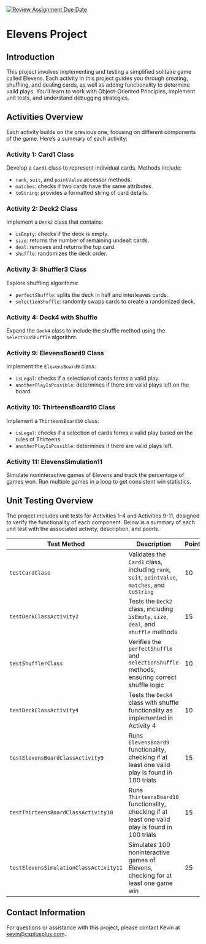 [![Review Assignment Due Date](https://classroom.github.com/assets/deadline-readme-button-22041afd0340ce965d47ae6ef1cefeee28c7c493a6346c4f15d667ab976d596c.svg)](https://classroom.github.com/a/6JhiEIJo)
# Elevens Project

## Introduction
This project involves implementing and testing a simplified solitaire game called Elevens. Each activity in this project guides you through creating, shuffling, and dealing cards, as well as adding functionality to determine valid plays. You’ll learn to work with Object-Oriented Principles, implement unit tests, and understand debugging strategies.

## Activities Overview
Each activity builds on the previous one, focusing on different components of the game. Here’s a summary of each activity:

### Activity 1: Card1 Class
Develop a `Card1` class to represent individual cards. Methods include:
- `rank`, `suit`, and `pointValue` accessor methods.
- `matches`: checks if two cards have the same attributes.
- `toString`: provides a formatted string of card details.

### Activity 2: Deck2 Class
Implement a `Deck2` class that contains:
- `isEmpty`: checks if the deck is empty.
- `size`: returns the number of remaining undealt cards.
- `deal`: removes and returns the top card.
- `shuffle`: randomizes the deck order.

### Activity 3: Shuffler3 Class
Explore shuffling algorithms:
- `perfectShuffle`: splits the deck in half and interleaves cards.
- `selectionShuffle`: randomly swaps cards to create a randomized deck.

### Activity 4: Deck4 with Shuffle
Expand the `Deck4` class to include the shuffle method using the `selectionShuffle` algorithm.

### Activity 9: ElevensBoard9 Class
Implement the `ElevensBoard9` class:
- `isLegal`: checks if a selection of cards forms a valid play.
- `anotherPlayIsPossible`: determines if there are valid plays left on the board.

### Activity 10: ThirteensBoard10 Class
Implement a `ThirteensBoard10` class:
- `isLegal`: checks if a selection of cards forms a valid play based on the rules of Thirteens.
- `anotherPlayIsPossible`: determines if there are valid plays left.

### Activity 11: ElevensSimulation11
Simulate noninteractive games of Elevens and track the percentage of games won. Run multiple games in a loop to get consistent win statistics.

## Unit Testing Overview
The project includes unit tests for Activities 1-4 and Activities 9-11, designed to verify the functionality of each component. Below is a summary of each unit test with the associated activity, description, and points.

| Test Method                     | Description                                                                               | Points |
|---------------------------------|-------------------------------------------------------------------------------------------|--------|
| `testCardClass`                 | Validates the `Card1` class, including `rank`, `suit`, `pointValue`, `matches`, and `toString` | 10     |
| `testDeckClassActivity2`        | Tests the `Deck2` class, including `isEmpty`, `size`, `deal`, and `shuffle` methods       | 15     |
| `testShufflerClass`             | Verifies the `perfectShuffle` and `selectionShuffle` methods, ensuring correct shuffle logic | 10     |
| `testDeckClassActivity4`        | Tests the `Deck4` class with shuffle functionality as implemented in Activity 4           | 10     |
| `testElevensBoardClassActivity9`| Runs `ElevensBoard9` functionality, checking if at least one valid play is found in 100 trials | 15     |
| `testThirteensBoardClassActivity10` | Runs `ThirteensBoard10` functionality, checking if at least one valid play is found in 100 trials | 15     |
| `testElevensSimulationClassActivity11` | Simulates 100 noninteractive games of Elevens, checking for at least one game win     | 25     |

## Contact Information
For questions or assistance with this project, please contact Kevin at [kevin@csplusplus.com](mailto:kevin@csplusplus.com).
